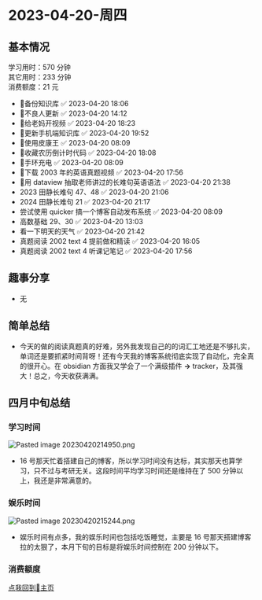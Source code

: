 # 2023-04-20-周四


## 基本情况

学习用时：570 分钟  
其它用时：233 分钟  
消费额度：21 元

-   📌备份知识库 ✅ 2023-04-20 18:06
-   📌不良人更新 ✅ 2023-04-20 14:12
-   📌给老妈开视频 ✅ 2023-04-20 18:23
-   📌更新手机端知识库 ✅ 2023-04-20 19:52
-   📌使用皮康王 ✅ 2023-04-20 08:09
-   📌收藏农历倒计时代码 ✅ 2023-04-20 18:08
-   📌手环充电 ✅ 2023-04-20 08:09
-   📌下载 2003 年的英语真题视频 ✅ 2023-04-20 17:56
-   📌用 dataview 抽取老师讲过的长难句英语语法 ✅ 2023-04-20 21:38
-   2023 田静长难句 47、48 ✅ 2023-04-20 21:06
-   2024 田静长难句 21 ✅ 2023-04-20 21:17
-   尝试使用 quicker 搞一个博客自动发布系统 ✅ 2023-04-20 08:09
-   高数基础 29、30 ✅ 2023-04-20 13:03
-   看一下明天的天气 ✅ 2023-04-20 21:42
-   真题阅读 2002 text 4 提前做和精读 ✅ 2023-04-20 16:05
-   真题阅读 2002 text 4 听课记笔记 ✅ 2023-04-20 17:56

## 趣事分享

- 无

## 简单总结

- 今天的做的阅读真题真的好难，另外我发现自己的的词汇工地还是不够扎实，单词还是要抓紧时间背呀！还有今天我的博客系统彻底实现了自动化，完全真的很开心。在 obsidian 方面我又学会了一个满级插件 **→** tracker，及其强大！总之，今天收获满满。

## 四月中旬总结

### 学习时间

![Pasted image 20230420214950.png](Pasted%20image%2020230420214950.png)

- 16 号那天忙着搭建自己的博客，所以学习时间没有达标，其实那天也算学习，只不过与考研无关。这段时间平均学习时间还是维持在了 500 分钟以上，我还是非常满意的。

### 娱乐时间

![Pasted image 20230420215244.png](Pasted%20image%2020230420215244.png)

- 娱乐时间有点多，我的娱乐时间也包括吃饭睡觉，主要是 16 号那天搭建博客拉的太狠了，本月下旬的目标是将娱乐时间控制在 200 分钟以下。

### 消费额度



[点我回到🏡主页](https://nn66kk.github.io/Mon-Blog/)